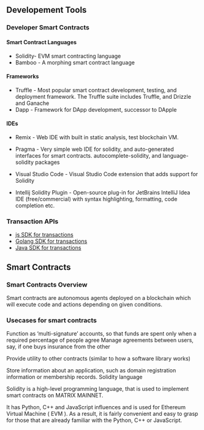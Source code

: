 ## Developement Tools
### Developer Smart Contracts
#### Smart Contract Languages
+ Solidity- EVM smart contracting language
+ Bamboo - A morphing smart contract language

#### Frameworks
+ Truffle - Most popular smart contract development, testing, and deployment framework. The Truffle suite includes Truffle, and Drizzle and Ganache
+ Dapp - Framework for DApp development, successor to DApple
#### IDEs
+ Remix - Web IDE with built in static analysis, test blockchain VM.

+ Pragma - Very simple web IDE for solidity, and auto-generated interfaces for smart contracts. autocomplete-solidity, and language-solidity packages

+ Visual Studio Code - Visual Studio Code extension that adds support for Solidity
+ Intellij Solidity Plugin - Open-source plug-in for JetBrains IntelliJ Idea IDE (free/commercial) with syntax highlighting, formatting, code completion etc.

### Transaction APIs

+ [js SDK for transactions](https://github.com/MatrixAINetwork/TxSend-Sign-Demos/tree/master/js)
+ [Golang SDK for transactions](https://github.com/MatrixAINetwork/TxSend-Sign-Demos/tree/master/go)
+ [Java SDK for transactions](https://github.com/MatrixAINetwork/TxSend-Sign-Demos/tree/master/java)

## Smart Contracts
### Smart Contracts Overview
Smart contracts are autonomous agents deployed on a blockchain which will execute code and actions depending on given conditions.

### Usecases for smart contracts
Function as ‘multi-signature’ accounts, so that funds are spent only when a required percentage of people agree
Manage agreements between users, say, if one buys insurance from the other

Provide utility to other contracts (similar to how a software library works)

Store information about an application, such as domain registration information or membership records.
Solidity language

Solidity is a high-level programming language, that is used to implement smart contracts on MATRIX MAINNET.

It has Python, C++ and JavaScript influences and is used for Ethereum Virtual Machine ( EVM ). As a result, it is fairly convenient and easy to grasp for those that are already familiar with the Python, C++ or JavaScript. 





